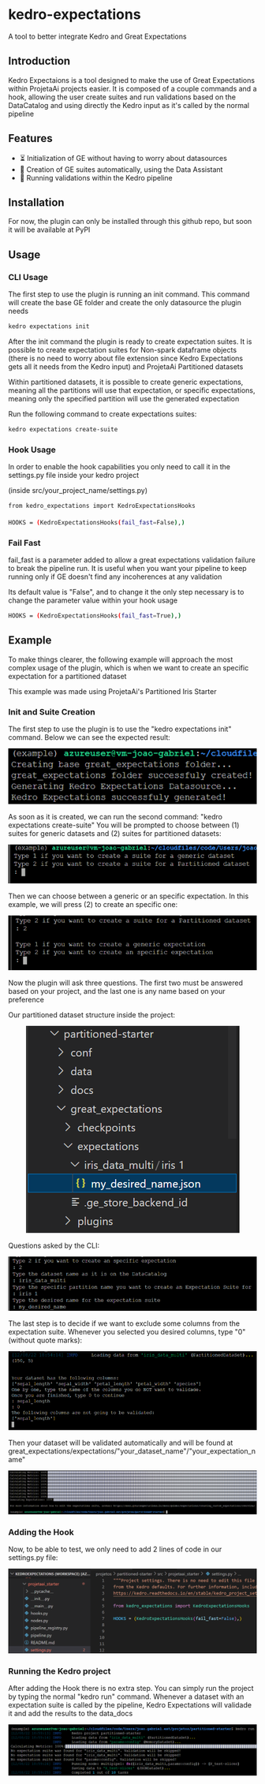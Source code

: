 # kedro-expectations
A tool to better integrate Kedro and Great Expectations

## Introduction

Kedro Expectaions is a tool designed to make the use of Great Expectations within ProjetaAi projects easier. It is composed of a couple commands and a hook, allowing the user create suites and run validations based on the DataCatalog and using directly the Kedro input as it's called by the normal pipeline

## Features

- ⏳ Initialization of GE without having to worry about datasources
- 🎯 Creation of GE suites automatically, using the Data Assistant
- 🚀 Running validations within the Kedro pipeline

## Installation

For now, the plugin can only be installed through this github repo, but soon it will be available at PyPI

## Usage

### CLI Usage

The first step to use the plugin is running an init command. This command will create the base GE folder and create the only datasource the plugin needs

```bash
kedro expectations init
```

After the init command the plugin is ready to create expectation suites. It is possible to create expectation suites for Non-spark dataframe objects (there is no need to worry about file extension since Kedro Expectations gets all it needs from the Kedro input) and ProjetaAi Partitioned datasets

Within partitioned datasets, it is possible to create generic expectations, meaning all the partitions will use that expectation, or specific expectations, meaning only the specified partition will use the generated expectation

Run the following command to create expectations suites:

```bash
kedro expectations create-suite
```

### Hook Usage

In order to enable the hook capabilities you only need to call it in the settings.py file inside your kedro project

(inside src/your_project_name/settings.py)
```bash
from kedro_expectations import KedroExpectationsHooks

HOOKS = (KedroExpectationsHooks(fail_fast=False),)
```

### Fail Fast

fail_fast is a parameter added to allow a great expectations validation failure to break the pipeline run. It is useful when you want your pipeline to keep running only if GE doesn't find any incoherences at any validation

Its default value is "False", and to change it the only step necessary is to change the parameter value within your hook usage

```bash
HOOKS = (KedroExpectationsHooks(fail_fast=True),)
```

## Example

To make things clearer, the following example will approach the most complex usage of the plugin, which is when we want to create an specific expectation for a partitioned dataset

This example was made using ProjetaAi's Partitioned Iris Starter

### Init and Suite Creation

The first step to use the plugin is to use the "kedro expectations init" command. Below we can see the expected result:

<p align="center">
  <img src="https://github.com/joao-pampanin/kedro-expectations/blob/develop/images/1_init.png">
</p>

As soon as it is created, we can run the second command: "kedro expectations create-suite"
You will be prompted to choose between (1) suites for generic datasets and (2) suites for partitioned datasets:

<p align="center">
  <img src="https://github.com/joao-pampanin/kedro-expectations/blob/develop/images/3_createsuite.png">
</p>

Then we can choose between a generic or an specific expectation. In this example, we will press (2) to create an specific one:

<p align="center">
  <img src="https://github.com/joao-pampanin/kedro-expectations/blob/develop/images/4_createsuite.png">
</p>

Now the plugin will ask three questions. The first two must be answered based on your project, and the last one is any name based on your preference

Our partitioned dataset structure inside the project:

<p align="center">
  <img src="https://github.com/joao-pampanin/kedro-expectations/blob/develop/images/8_createsuite.png">
</p>

Questions asked by the CLI:

<p align="center">
  <img src="https://github.com/joao-pampanin/kedro-expectations/blob/develop/images/5_createsuite.png">
</p>

The last step is to decide if we want to exclude some columns from the expectation suite. Whenever you selected you desired columns, type "0" (without quote marks):

<p align="center">
  <img src="https://github.com/joao-pampanin/kedro-expectations/blob/develop/images/6_createsuite.png">
</p>

Then your dataset will be validated automatically and will be found at great_expectations/expectations/"your_dataset_name"/"your_expectation_name"

<p align="center">
  <img src="https://github.com/joao-pampanin/kedro-expectations/blob/develop/images/7_createsuite.png">
</p>

### Adding the Hook

Now, to be able to test, we only need to add 2 lines of code in our settings.py file:

<p align="center">
  <img src="https://github.com/joao-pampanin/kedro-expectations/blob/develop/images/9_hookconfig.png">
</p>

### Running the Kedro project

After adding the Hook there is no extra step. You can simply run the project by typing the normal "kedro run" command. Whenever a dataset with an expectation suite is called by the pipeline, Kedro Expectations will validade it and add the results to the data_docs

<p align="center">
  <img src="https://github.com/joao-pampanin/kedro-expectations/blob/develop/images/10_run.png">
</p>